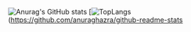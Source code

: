 ![Anurag's GitHub stats](https://github-readme-stats.vercel.app/api?username=lipedeoliveira&show_icons=true&theme=radical)
[![TopLangs](https://github-readme-stats.vercel.app/api/top-langs/?username=lipedeoliveira&hide_progresstrue)
(https://github.com/anuraghazra/github-readme-stats